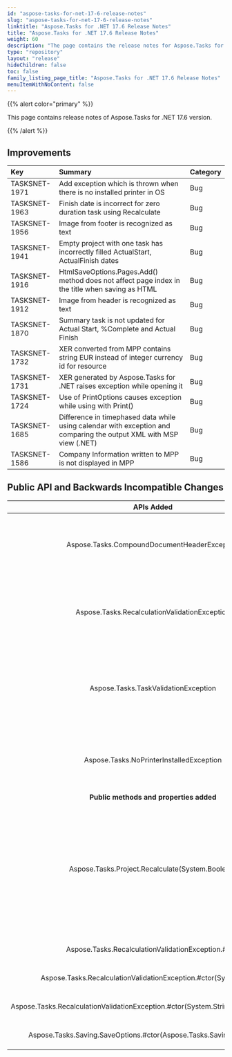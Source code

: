 ```yaml
---
id: "aspose-tasks-for-net-17-6-release-notes"
slug: "aspose-tasks-for-net-17-6-release-notes"
linktitle: "Aspose.Tasks for .NET 17.6 Release Notes"
title: "Aspose.Tasks for .NET 17.6 Release Notes"
weight: 60
description: "The page contains the release notes for Aspose.Tasks for .NET 17.6."
type: "repository"
layout: "release"
hideChildren: false
toc: false
family_listing_page_title: "Aspose.Tasks for .NET 17.6 Release Notes"
menuItemWithNoContent: false
---
```


{{% alert color="primary" %}}

This page contains release notes of Aspose.Tasks for .NET 17.6 version.

{{% /alert %}}

## **Improvements**

|**Key**|**Summary**|**Category**|
| :- | :- | :- |
|TASKSNET-1971|Add exception which is thrown when there is no installed printer in OS|Bug|
|TASKSNET-1963|Finish date is incorrect for zero duration task using Recalculate|Bug|
|TASKSNET-1956|Image from footer is recognized as text|Bug|
|TASKSNET-1941|Empty project with one task has incorrectly filled ActualStart, ActualFinish dates|Bug|
|TASKSNET-1916|HtmlSaveOptions.Pages.Add() method does not affect page index in the title when saving as HTML|Bug|
|TASKSNET-1912|Image from header is recognized as text|Bug|
|TASKSNET-1870|Summary task is not updated for Actual Start, %Complete and Actual Finish|Bug|
|TASKSNET-1732|XER converted from MPP contains string EUR instead of integer currency id for resource|Bug|
|TASKSNET-1731|XER generated by Aspose.Tasks for .NET raises exception while opening it|Bug|
|TASKSNET-1724|Use of PrintOptions causes exception while using with Print()|Bug|
|TASKSNET-1685|Difference in timephased data while using calendar with exception and comparing the output XML with MSP view (.NET)|Bug|
|TASKSNET-1586|Company Information written to MPP is not displayed in MPP|Bug|

## **Public API and Backwards Incompatible Changes**

|**APIs Added**|**Description**|
| :-: | :-: |
|Aspose.Tasks.CompoundDocumentHeaderException|Represents an exception which is thrown when the header of MPP file is broken.|
|Aspose.Tasks.RecalculationValidationException|Represents an exception which is thrown when errors are found in project after recalculation.|
|Aspose.Tasks.TaskValidationException|Represents an exception which is thrown when errors are found in project's tasks after recalculation.|
|Aspose.Tasks.NoPrinterInstalledException|Represents an exception which is thrown when there is no installed printer in OS.|
|**Public methods and properties added**|**Description**|
|Aspose.Tasks.Project.Recalculate(System.Boolean)|Reschedules all project tasks ids, outline levels, start/finish dates, sets early/late dates, calculates slacks, work and cost fields with optional validation.|
|Aspose.Tasks.RecalculationValidationException.#ctor|Initializes a new instance of the <see cref="T:Aspose.Tasks.RecalculationValidationException" /> class.|
|Aspose.Tasks.RecalculationValidationException.#ctor(System.String)|Initializes a new instance of the <see cref="T:Aspose.Tasks.RecalculationValidationException" /> class.|
|Aspose.Tasks.RecalculationValidationException.#ctor(System.String,System.Exception)|Initializes a new instance of the <see cref="T:Aspose.Tasks.RecalculationValidationException" /> class.|
|Aspose.Tasks.Saving.SaveOptions.#ctor(Aspose.Tasks.Saving.SaveOptions)|Initializes a new instance of the <see cref="T:Aspose.Tasks.Saving.SaveOptions" /> class.|

